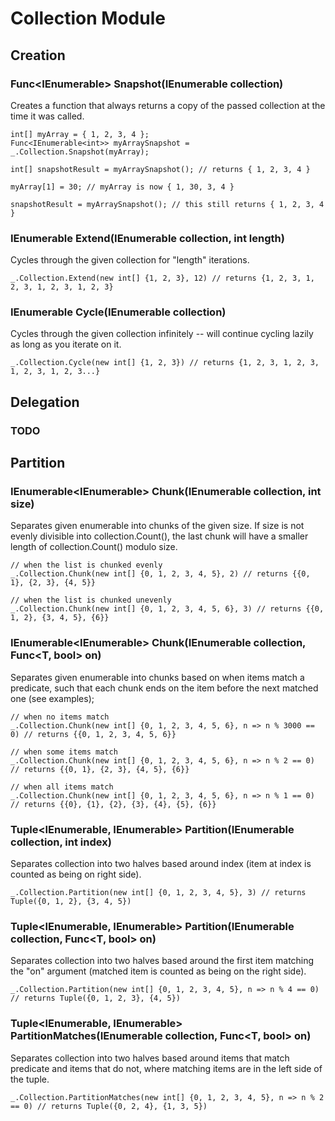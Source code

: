 # Collection Module
## Creation
### Func<IEnumerable<T>> Snapshot<T>(IEnumerable<T> collection)
Creates a function that always returns a copy of the passed collection at the time it was called.
```
int[] myArray = { 1, 2, 3, 4 };
Func<IEnumerable<int>> myArraySnapshot = _.Collection.Snapshot(myArray);

int[] snapshotResult = myArraySnapshot(); // returns { 1, 2, 3, 4 }

myArray[1] = 30; // myArray is now { 1, 30, 3, 4 }

snapshotResult = myArraySnapshot(); // this still returns { 1, 2, 3, 4 }
```

### IEnumerable<T> Extend<T>(IEnumerable<T> collection, int length)
Cycles through the given collection for "length" iterations.
```
_.Collection.Extend(new int[] {1, 2, 3}, 12) // returns {1, 2, 3, 1, 2, 3, 1, 2, 3, 1, 2, 3}
```

### IEnumerable<T> Cycle<T>(IEnumerable<T> collection)
Cycles through the given collection infinitely -- will continue cycling lazily as long as you iterate on it.
```
_.Collection.Cycle(new int[] {1, 2, 3}) // returns {1, 2, 3, 1, 2, 3, 1, 2, 3, 1, 2, 3...}
```

## Delegation
### TODO

## Partition
### IEnumerable<IEnumerable<T>> Chunk<T>(IEnumerable<T> collection, int size)
Separates given enumerable into chunks of the given size. If size is not evenly divisible into collection.Count(), the last chunk will have a smaller length of collection.Count() modulo size.
```
// when the list is chunked evenly
_.Collection.Chunk(new int[] {0, 1, 2, 3, 4, 5}, 2) // returns {{0, 1}, {2, 3}, {4, 5}}

// when the list is chunked unevenly
_.Collection.Chunk(new int[] {0, 1, 2, 3, 4, 5, 6}, 3) // returns {{0, 1, 2}, {3, 4, 5}, {6}}
```

### IEnumerable<IEnumerable<T>> Chunk<T>(IEnumerable<T> collection, Func<T, bool> on)
Separates given enumerable into chunks based on when items match a predicate, such that each chunk ends on the item before the next matched one (see examples);
```
// when no items match
_.Collection.Chunk(new int[] {0, 1, 2, 3, 4, 5, 6}, n => n % 3000 == 0) // returns {{0, 1, 2, 3, 4, 5, 6}}

// when some items match
_.Collection.Chunk(new int[] {0, 1, 2, 3, 4, 5, 6}, n => n % 2 == 0) // returns {{0, 1}, {2, 3}, {4, 5}, {6}}

// when all items match
_.Collection.Chunk(new int[] {0, 1, 2, 3, 4, 5, 6}, n => n % 1 == 0) // returns {{0}, {1}, {2}, {3}, {4}, {5}, {6}}
```

### Tuple<IEnumerable<T>, IEnumerable<T>> Partition<T>(IEnumerable<T> collection, int index)
Separates collection into two halves based around index (item at index is counted as being on right side).
```
_.Collection.Partition(new int[] {0, 1, 2, 3, 4, 5}, 3) // returns Tuple({0, 1, 2}, {3, 4, 5})
```

### Tuple<IEnumerable<T>, IEnumerable<T>> Partition<T>(IEnumerable<T> collection, Func<T, bool> on)
Separates collection into two halves based around the first item matching the "on" argument (matched item is counted as being on the right side).
```
_.Collection.Partition(new int[] {0, 1, 2, 3, 4, 5}, n => n % 4 == 0) // returns Tuple({0, 1, 2, 3}, {4, 5})
```

### Tuple<IEnumerable<T>, IEnumerable<T>> PartitionMatches<T>(IEnumerable<T> collection, Func<T, bool> on)
Separates collection into two halves based around items that match predicate and items that do not, where matching items are in the left side of the tuple.
```
_.Collection.PartitionMatches(new int[] {0, 1, 2, 3, 4, 5}, n => n % 2 == 0) // returns Tuple({0, 2, 4}, {1, 3, 5})
```
